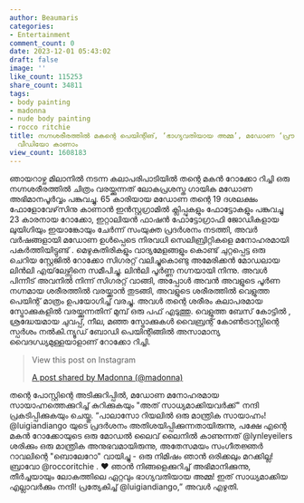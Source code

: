 ```yaml
---
author: Beaumaris
categories:
- Entertainment
comment_count: 0
date: 2023-12-01 05:43:02
draft: false
image: ''
like_count: 115253
share_count: 34811
tags:
- body painting
- madonna
- nude body painting
- rocco ritchie
title: നഗ്നശരീരത്തിൽ മകന്റെ പെയിന്റിങ്, ‘ഭാഗ്യവതിയായ അമ്മ’, മഡോണ ‘പ്രൗഡ്’ നിമിഷം പങ്കുവെച്ചു,
  വീഡിയോ കാണാം
view_count: 1608183
---
```


ഞായറാഴ്ച മിലാനിൽ നടന്ന കലാപരിപാടിയിൽ തന്റെ മകൻ റോക്കോ റിച്ചി ഒരു നഗ്നശരീരത്തിൽ ചിത്രം വരയ്ക്കുന്നത് ലോകപ്രശസ്ത ഗായിക മഡോണ അഭിമാനപൂർവ്വം പങ്കുവച്ചു. 65 കാരിയായ മഡോണ തന്റെ 19 ദശലക്ഷം ഫോളോവേഴ്‌സിനു കാണാൻ ഇൻസ്റ്റഗ്രാമിൽ ക്ലിപ്പുകളും ഫോട്ടോകളും പങ്കുവച്ചു 23 കാരനായ റോക്കോ, ഇറ്റാലിയൻ ഫാഷൻ ഫോട്ടോഗ്രാഫി ജോഡികളായ ലുയിഗിയും ഇയാങ്കോയും ചേർന്ന് സംയുക്ത പ്രദർശനം നടത്തി, അവർ വർഷങ്ങളായി മഡോണ ഉൾപ്പെടെ നിരവധി സെലിബ്രിറ്റികളെ മനോഹരമായി പകർത്തിയിട്ടുണ്ട് . മെഴുകുതിരികളും വാദ്യമേളങ്ങളും കൊണ്ട് ചുറ്റപ്പെട്ട ഒരു ചെറിയ സ്റ്റേജിൽ റോക്കോ സിഗരറ്റ് വലിച്ചുകൊണ്ടു അമേരിക്കൻ മോഡലായ ലിൻലി എയ്‌ലേഴ്സിനെ സമീപിച്ചു. ലിൻലി പൂർണ്ണ നഗ്നയായി നിന്നു. അവൾ പിന്നീട് അവനിൽ നിന്ന് സിഗരറ്റ് വാങ്ങി, അപ്പോൾ അവൻ അവളുടെ പൂർണ നഗ്നമായ ശരീരത്തിൽ വരയ്ക്കാൻ തുടങ്ങി, അവളുടെ ശരീരത്തിൽ വെളുത്ത പെയിന്റ് മാത്രം ഉപയോഗിച്ച് വരച്ചു. അവൾ തന്റെ ശരീരം കലാപരമായ സ്ട്രോക്കുകളിൽ വരയ്ക്കുന്നതിന് മുമ്പ് ഒരു പഫ് എടുത്തു. വെളുത്ത ബേസ് കോട്ടിൽ , ശ്രദ്ധേയമായ ചുവപ്പ്, നീല, മഞ്ഞ സ്ട്രോക്കുകൾ വൈബ്രന്റ് കോൺട്രാസ്റ്റിന്റെ സ്പർശം നൽകി.ന്യൂഡ് ബോഡി പെയിന്റിങ്ങിൽ അസാമാന്യ വൈദഗ്ധ്യമുള്ളയാളാണ് റോക്കോ റിച്ചി. 

> View this post on Instagram
> 
> [A post shared by Madonna (@madonna)](https://www.instagram.com/reel/C0Mgm2JOUsd/?utm_source=ig_embed&utm_campaign=loading)

തന്റെ പോസ്റ്റിന്റെ അടിക്കുറിപ്പിൽ, മഡോണ മനോഹരമായ സായാഹ്നത്തെക്കുറിച്ച് കുറിക്കുകയും "അത് സാധ്യമാക്കിയവർക്ക്" നന്ദി പ്രകടിപ്പിക്കുകയും ചെയ്തു. “പാലാസോ റിയലിൽ ഒരു മാന്ത്രിക സായാഹ്നം! @luigiandiango യുടെ പ്രദർശനം അതിശയിപ്പിക്കുന്നതായിരുന്നു, പക്ഷേ എന്റെ മകൻ റോക്കോയുടെ ഒരു മോഡൽ ലൈവ് ലൈനിൽ കാണുന്നത് @lynleyeilers ശരിക്കും ഒരു മാന്ത്രിക അനുഭവമായിരുന്നു, അതേസമയം സംഗീതജ്ഞർ റാവലിന്റെ "ബൊലേറോ" വായിച്ചു - ഒരു നിമിഷം ഞാൻ ഒരിക്കലും മറക്കില്ല! ബ്രാവോ @roccoritchie . ♥️ ഞാൻ നിങ്ങളെക്കുറിച്ച് അഭിമാനിക്കുന്നു, തീർച്ചയായും ലോകത്തിലെ ഏറ്റവും ഭാഗ്യവതിയായ അമ്മ! ഇത് സാധ്യമാക്കിയ എല്ലാവർക്കും നന്ദി! പ്രത്യേകിച്ച് @luigiandiango,” അവൾ എഴുതി.